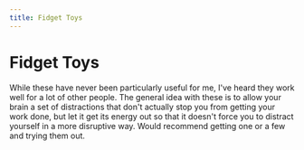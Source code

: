 ```yaml
---
title: Fidget Toys
---
```


# Fidget Toys

While these have never been particularly useful for me, I've heard they work well for a lot of other people. The general idea with these is to allow your brain a set of distractions that don't actually stop you from getting your work done, but let it get its energy out so that it doesn't force you to distract yourself in a more disruptive way. Would recommend getting one or a few and trying them out.